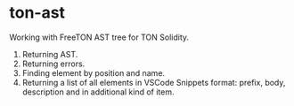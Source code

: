 # ton-ast
Working with FreeTON AST tree for TON Solidity.

1. Returning AST.
2. Returning errors.
3. Finding element by position and name.
4. Returning a list of all elements in VSCode Snippets format: prefix, body, description and in additional kind of item.
